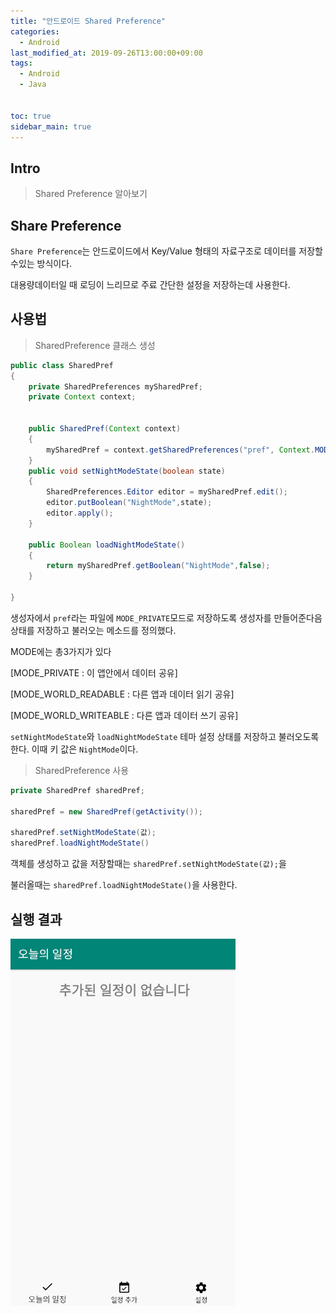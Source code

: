```yaml
---
title: "안드로이드 Shared Preference"
categories: 
  - Android
last_modified_at: 2019-09-26T13:00:00+09:00
tags: 
  - Android
  - Java


toc: true
sidebar_main: true
---
```


## Intro

> Shared Preference 알아보기


## Share Preference

`Share Preference`는 안드로이드에서 Key/Value 형태의 자료구조로 데이터를 저장할 수있는 방식이다.

대용량데이터일 때 로딩이 느리므로 주료 간단한 설정을 저장하는데 사용한다.

## 사용법


> SharedPreference 클래스 생성

```java
public class SharedPref
{
    private SharedPreferences mySharedPref;
    private Context context;


    public SharedPref(Context context)
    {
        mySharedPref = context.getSharedPreferences("pref", Context.MODE_PRIVATE);
    }
    public void setNightModeState(boolean state)
    {
        SharedPreferences.Editor editor = mySharedPref.edit();
        editor.putBoolean("NightMode",state);
        editor.apply();
    }

    public Boolean loadNightModeState()
    {
        return mySharedPref.getBoolean("NightMode",false);
    }

}
```
생성자에서 `pref`라는 파일에 `MODE_PRIVATE`모드로 저장하도록 생성자를 만들어준다음 상태를 저장하고 불러오는 메소드를 정의했다.

MODE에는 총3가지가 있다

[MODE_PRIVATE : 이 앱안에서 데이터 공유]

[MODE_WORLD_READABLE : 다른 앱과 데이터 읽기 공유]

[MODE_WORLD_WRITEABLE : 다른 앱과 데이터 쓰기 공유]

`setNightModeState`와 `loadNightModeState` 테마 설정 상태를 저장하고 불러오도록 한다. 이때 키 값은 `NightMode`이다.

> SharedPreference 사용

```java
private SharedPref sharedPref;

sharedPref = new SharedPref(getActivity());

sharedPref.setNightModeState(값);
sharedPref.loadNightModeState()

```
객체를 생성하고 값을 저장할때는 `sharedPref.setNightModeState(값);`을

불러올때는 `sharedPref.loadNightModeState()`을 사용한다.


## 실행 결과

![1](https://github.com/lesslate/lesslate.github.io/blob/master/assets/img/Android/shared%20preference/GIF.gif?raw=true)


